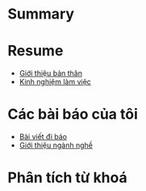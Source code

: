 # Summary

# Resume

- [Giới thiệu bản thân](resume/introduction.md)
- [Kinh nghiệm làm việc](resume/experience.md)

# Các bài báo của tôi

- [Bài viết đi báo](bai-viet-di-bao/news.md)
- [Giới thiệu ngành nghề](viec-lam/bai_viet_gioi_thieu_nganh_nghe.md)

# Phân tích từ khoá
